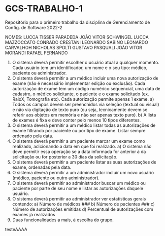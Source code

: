 # GCS-TRABALHO-1
Repositório para o primeiro trabalho da disciplina de Gerenciamento de Config. de Software 2022-2


NOMES: 
LUCCA TISSER PARADEDA 
JOÃO VITOR SCHWINGEL
LUCCA MAZZOCCATO
CONRADO CRESTANI
LEONARDO SABINO
LEONARDO CARVALHOH
NICHOLAS SPOLTI
GUSTAVO PASQUALI
JOÃO VITOR MORANDI
RAFAEL FERNANDO

1) O sistema deverá permitir escolher o usuário atual a qualquer momento. Cada usuário tem um
identificador, um nome e o seu tipo: médico, paciente ou administrador.
2) O sistema deverá permitir a um médico incluir uma nova autorização de exame (não é necessário
implementar edição ou exclusão). Cada autorização de exame tem um código numérico sequencial,
uma data de cadastro, o médico solicitante, o paciente e o exame solicitado (ex. RaioX, Tomografia
etc). Cada autorização permite apenas 1 exame.
  a) Todos os campos devem ser preenchidos via seleção (textual ou visual) e não via digitação de
  texto puro (ou seja, tecnicamente devem se referir aos objetos em memória e não ser apenas
  texto puro).
  b) A lista de exames é fixa e deve conter pelo menos 10 tipos diferentes.
3) O sistema deverá permitir a um médico listar todas as autorizações de exame filtrando por paciente
ou por tipo de exame. Listar sempre ordenado pela data.
4) O sistema deverá permitir a um paciente marcar um exame como realizado, adicionando a data em
que foi realizado.
  a) O sistema não deve permitir essa operação se a data informada for anterior à da solicitação ou
  for posterior a 30 dias da solicitação.
5) O sistema deverá permitir a um paciente listar as suas autorizações de exame, ordenadas pela data.
6) O sistema deverá permitir a um administrador incluir um novo usuário (médico, paciente ou outro
administrador).
7) O sistema deverá permitir ao administrador buscar um médico ou paciente por parte de seu nome e
listar as autorizações daquele usuário.
8) O sistema deverá permitir ao administrador ver estatísticas gerais contendo:
  a) Número de médicos ###
  b) Número de pacientes ###
  c) Número de autorizações emitidas
  d) Percentual de autorizações com exames já realizados
9) Duas funcionalidades a mais, à escolha do grupo.

testeAAAA
